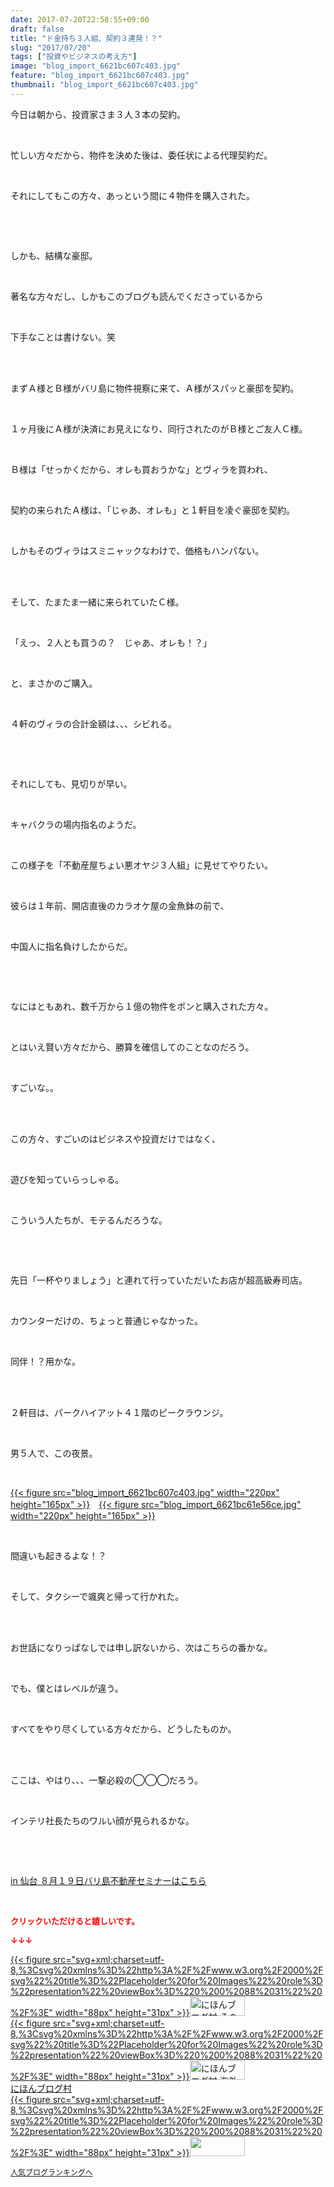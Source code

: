 ```yaml
---
date: 2017-07-20T22:58:55+09:00
draft: false
title: "ド金持ち３人組、契約３連発！？"
slug: "2017/07/20"
tags: ["投資やビジネスの考え方"]
image: "blog_import_6621bc607c403.jpg"
feature: "blog_import_6621bc607c403.jpg"
thumbnail: "blog_import_6621bc607c403.jpg"
---
```

<p>今日は朝から、投資家さま３人３本の契約。</p><p> </p><p>忙しい方々だから、物件を決めた後は、委任状による代理契約だ。</p><p> </p><p>それにしてもこの方々、あっという間に４物件を購入された。</p><p> </p><p> </p><p>しかも、結構な豪邸。</p><p> </p><p>著名な方々だし、しかもこのブログも読んでくださっているから</p><p> </p><p>下手なことは書けない。笑</p><p> </p><p><br/>まずＡ様とＢ様がバリ島に物件視察に来て、Ａ様がスパッと豪邸を契約。</p><p> </p><p>１ヶ月後にＡ様が決済にお見えになり、同行されたのがＢ様とご友人Ｃ様。</p><p> </p><p>Ｂ様は「せっかくだから、オレも買おうかな」とヴィラを買われ、</p><p> </p><p>契約の来られたＡ様は、「じゃあ、オレも」と１軒目を凌ぐ豪邸を契約。</p><p> </p><p>しかもそのヴィラはスミニャックなわけで、価格もハンパない。</p><p> </p><p><br/>そして、たまたま一緒に来られていたＣ様。</p><p> </p><p>「えっ、２人とも買うの？　じゃあ、オレも！？」</p><p> </p><p>と、まさかのご購入。</p><p> </p><p>４軒のヴィラの合計金額は、、、シビれる。</p><p> </p><p> </p><p>それにしても、見切りが早い。</p><p> </p><p>キャバクラの場内指名のようだ。</p><p> </p><p>この様子を「不動産屋ちょい悪オヤジ３人組」に見せてやりたい。</p><p> </p><p>彼らは１年前、開店直後のカラオケ屋の金魚鉢の前で、</p><p> </p><p>中国人に指名負けしたからだ。</p><p> </p><p> </p><p>なにはともあれ、数千万から１億の物件をポンと購入された方々。</p><p> </p><p>とはいえ賢い方々だから、勝算を確信してのことなのだろう。</p><p> </p><p>すごいな。。</p><p> </p><p><br/>この方々、すごいのはビジネスや投資だけではなく、</p><p> </p><p>遊びを知っていらっしゃる。</p><p> </p><p>こういう人たちが、モテるんだろうな。</p><p> </p><p> </p><p>先日「一杯やりましょう」と連れて行っていただいたお店が超高級寿司店。</p><p> </p><p>カウンターだけの、ちょっと普通じゃなかった。</p><p> </p><p>同伴！？用かな。</p><p> </p><p><br/>２軒目は、パークハイアット４１階のピークラウンジ。</p><p> </p><p>男５人で、この夜景。</p><p> </p><p><a href="blog_import_6621bc607c403.jpg">{{< figure src="blog_import_6621bc607c403.jpg" width="220px" height="165px" >}}</a>　<a href="blog_import_6621bc61e56ce.jpg">{{< figure src="blog_import_6621bc61e56ce.jpg" width="220px" height="165px" >}}</a></p><p> </p><p>間違いも起きるよな！？</p><p> </p><p>そして、タクシーで颯爽と帰って行かれた。</p><p> </p><p><br/>お世話になりっぱなしでは申し訳ないから、次はこちらの番かな。</p><p> </p><p>でも、僕とはレベルが違う。</p><p> </p><p>すべてをやり尽くしている方々だから、どうしたものか。</p><p> </p><p><br/>ここは、やはり、、、一撃必殺の◯◯◯だろう。</p><p> </p><p>インテリ社長たちのワルい顔が見られるかな。</p><p> </p><p> </p><p><a href="19_ek" target="_blank">in 仙台 ８月１９日バリ島不動産セミナーはこちら</a></p><p> </p><p><font color="#ff0000" size="2"><strong>クリックいただけると嬉しいです。</strong></font></p><p><font color="#ff0000" size="2"><strong>↓↓↓</strong></font></p><p><a href="ranking.html?p_cid=01260127" id="&amp;blogmura_banner" target="_blank">{{< figure src="svg+xml;charset=utf-8,%3Csvg%20xmlns%3D%22http%3A%2F%2Fwww.w3.org%2F2000%2Fsvg%22%20title%3D%22Placeholder%20for%20Images%22%20role%3D%22presentation%22%20viewBox%3D%220%200%2088%2031%22%20%2F%3E" width="88px" height="31px" >}}<noscript><img alt="にほんブログ村 その他生活ブログ 不動産投資へ" border="0" height="31" src="//life.blogmura.com/hudousantoushi/img/hudousantoushi88_31.gif" width="88"></noscript></a><br/><a href="ranking.html?p_cid=01260127" target="_blank">{{< figure src="svg+xml;charset=utf-8,%3Csvg%20xmlns%3D%22http%3A%2F%2Fwww.w3.org%2F2000%2Fsvg%22%20title%3D%22Placeholder%20for%20Images%22%20role%3D%22presentation%22%20viewBox%3D%220%200%2088%2031%22%20%2F%3E" width="88px" height="31px" >}}<noscript><img alt="にほんブログ村 海外生活ブログ バリ島情報へ" border="0" height="31" src="https://img-proxy.blog-video.jp/images?url=http%3A%2F%2Foverseas.blogmura.com%2Fbali%2Fimg%2Fbali88_31.gif" width="88"></noscript></a><br/><a href="ranking.html?p_cid=01260127" target="_blank">にほんブログ村</a><br/><a href="link.php?1804582" title="人気ブログランキングへ">{{< figure src="svg+xml;charset=utf-8,%3Csvg%20xmlns%3D%22http%3A%2F%2Fwww.w3.org%2F2000%2Fsvg%22%20title%3D%22Placeholder%20for%20Images%22%20role%3D%22presentation%22%20viewBox%3D%220%200%2088%2031%22%20%2F%3E" width="88px" height="31px" >}}<noscript><img border="0" height="31" src="https://blog.with2.net/img/banner/banner_22.gif" width="88"></noscript></a></p><p><a href="link.php?1804582" style="font-size: 12px;">人気ブログランキングへ</a></p>

